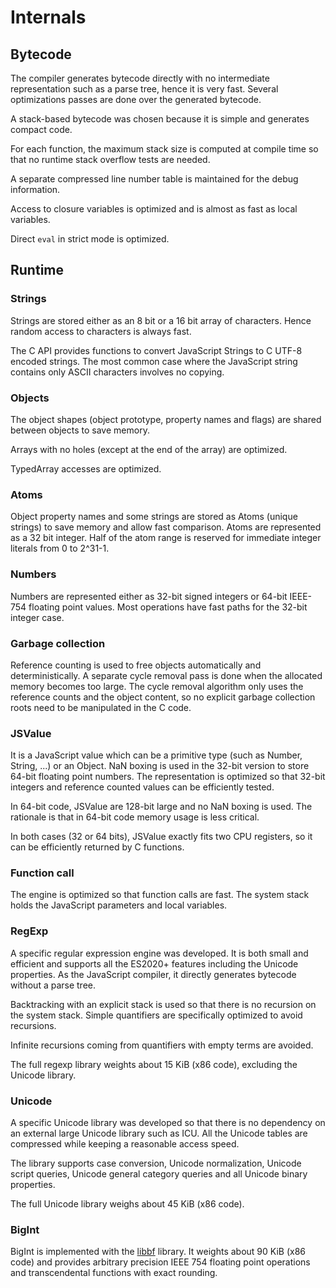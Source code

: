 # Internals

## Bytecode

The compiler generates bytecode directly with no intermediate
representation such as a parse tree, hence it is very fast. Several
optimizations passes are done over the generated bytecode.

A stack-based bytecode was chosen because it is simple and generates 
compact code.

For each function, the maximum stack size is computed at compile time so that
no runtime stack overflow tests are needed.

A separate compressed line number table is maintained for the debug
information.

Access to closure variables is optimized and is almost as fast as local
variables.

Direct `eval` in strict mode is optimized.

## Runtime

### Strings

Strings are stored either as an 8 bit or a 16 bit array of
characters. Hence random access to characters is always fast.

The C API provides functions to convert JavaScript Strings to C UTF-8 encoded
strings. The most common case where the JavaScript string contains
only ASCII characters involves no copying.

### Objects

The object shapes (object prototype, property names and flags) are shared
between objects to save memory.

Arrays with no holes (except at the end of the array) are optimized.

TypedArray accesses are optimized.

### Atoms

Object property names and some strings are stored as Atoms (unique
strings) to save memory and allow fast comparison. Atoms are
represented as a 32 bit integer. Half of the atom range is reserved for
immediate integer literals from 0 to 2^31-1.

### Numbers

Numbers are represented either as 32-bit signed integers or 64-bit IEEE-754
floating point values. Most operations have fast paths for the 32-bit
integer case.

### Garbage collection

Reference counting is used to free objects automatically and
deterministically. A separate cycle removal pass is done when the allocated
memory becomes too large. The cycle removal algorithm only uses the
reference counts and the object content, so no explicit garbage
collection roots need to be manipulated in the C code.

### JSValue

It is a JavaScript value which can be a primitive type (such as
Number, String, ...) or an Object. NaN boxing is used in the 32-bit version
to store 64-bit floating point numbers. The representation is
optimized so that 32-bit integers and reference counted values can be
efficiently tested.

In 64-bit code, JSValue are 128-bit large and no NaN boxing is used. The
rationale is that in 64-bit code memory usage is less critical.

In both cases (32 or 64 bits), JSValue exactly fits two CPU registers,
so it can be efficiently returned by C functions.

### Function call

The engine is optimized so that function calls are fast. The system
stack holds the JavaScript parameters and local variables.

### RegExp

A specific regular expression engine was developed. It is both small
and efficient and supports all the ES2020+ features including the
Unicode properties. As the JavaScript compiler, it directly generates
bytecode without a parse tree.

Backtracking with an explicit stack is used so that there is no
recursion on the system stack. Simple quantifiers are specifically
optimized to avoid recursions.

Infinite recursions coming from quantifiers with empty terms are
avoided.

The full regexp library weights about 15 KiB (x86 code), excluding the
Unicode library.

### Unicode

A specific Unicode library was developed so that there is no
dependency on an external large Unicode library such as ICU. All the
Unicode tables are compressed while keeping a reasonable access
speed.

The library supports case conversion, Unicode normalization, Unicode
script queries, Unicode general category queries and all Unicode
binary properties.

The full Unicode library weighs about 45 KiB (x86 code).

### BigInt

BigInt is implemented with the [libbf](https://bellard.org/libbf) library.
It weights about 90 KiB (x86 code) and provides arbitrary precision IEEE 754 floating
point operations and transcendental functions with exact rounding.
